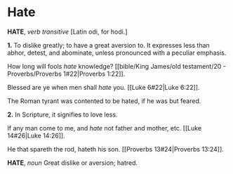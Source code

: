# Hate

**HATE**, _verb transitive_ \[Latin odi, for hodi.\]

**1.** To dislike greatly; to have a great aversion to. It expresses less than abhor, detest, and abominate, unless pronounced with a peculiar emphasis.

How long will fools _hate_ knowledge? [[bible/King James/old testament/20 - Proverbs/Proverbs 1#22|Proverbs 1:22]].

Blessed are ye when men shall _hate_ you. [[Luke 6#22|Luke 6:22]].

The Roman tyrant was contented to be hated, if he was but feared.

**2.** In Scripture, it signifies to love less.

If any man come to me, and _hate_ not father and mother, etc. [[Luke 14#26|Luke 14:26]].

He that spareth the rod, hateth his son. [[Proverbs 13#24|Proverbs 13:24]].

**HATE**, _noun_ Great dislike or aversion; hatred.